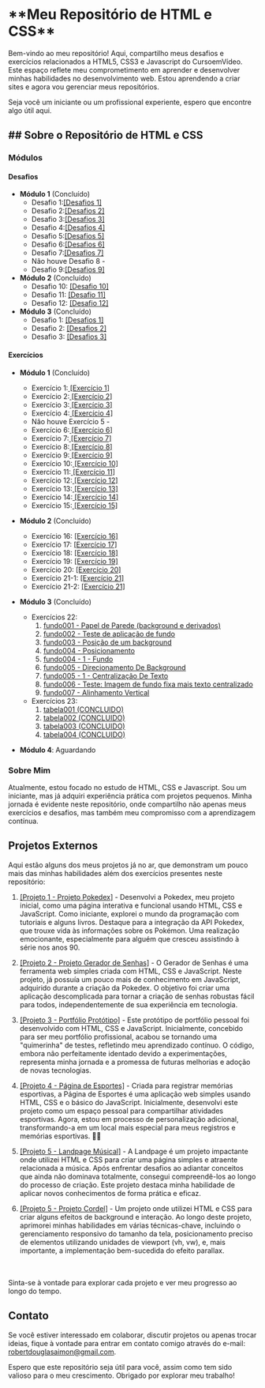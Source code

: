 <h1>**Meu Repositório de HTML e CSS**</h1>
 
<p>Bem-vindo ao meu repositório! Aqui, compartilho meus desafios e exercícios relacionados a HTML5, CSS3 e Javascript do CursoemVídeo. Este espaço reflete meu comprometimento em aprender e desenvolver minhas habilidades no desenvolvimento web. Estou aprendendo a criar sites e agora vou gerenciar meus repositórios.</p>

<p>Seja você um iniciante ou um profissional experiente, espero que encontre algo útil aqui.</p> 

<h2>## Sobre o Repositório de HTML e CSS</h2>

### Módulos

#### Desafios
- **Módulo 1** (Concluído)
  - Desafio 1:<a href="https://robertdouglasaimon.github.io/html-css/desafios/modulo-01 CONCLUIDO/d001  CONCLUIDO/index" target="_blank">[Desafios 1]</a>
  - Desafio 2:<a href="https://robertdouglasaimon.github.io/html-css/desafios/modulo-01 CONCLUIDO/d002  CONCLUIDO/index" target="_blank">[Desafios 2]</a>
  - Desafio 3:<a href="https://robertdouglasaimon.github.io/html-css/desafios/modulo-01 CONCLUIDO/d003 CONCLUIDO/index" target="_blank">[Desafios 3]</a>
  - Desafio 4:<a href="https://robertdouglasaimon.github.io/html-css/desafios/modulo-01 CONCLUIDO/d004  CONCLUIDO/index" target="_blank">[Desafios 4]</a>
  - Desafio 5:<a href="https://github.com/robertdouglasaimon/html-css/tree/main/desafios/modulo-01%20CONCLUIDO/d005%20%20CONCLUIDO" target="_blank">[Desafios 5]</a>
  - Desafio 6:<a href="https://robertdouglasaimon.github.io/html-css/desafios/modulo-01 CONCLUIDO/d006  CONCLUIDO/Desafio-tags (CONCLUIDO)/index" target="_blank">[Desafios 6]</a>
  - Desafio 7:<a href="https://github.com/robertdouglasaimon/html-css/tree/main/desafios/modulo-01%20CONCLUIDO/d007%20%20CONCLUIDO/imagens" target="_blank">[Desafios 7]</a>
  - Não houve Desafio 8 -
  - Desafio 9:<a href="https://robertdouglasaimon.github.io/html-css/desafios/modulo-01 CONCLUIDO/d009 CONCLUIDO/SO ABRIR O INDEX (CONCLUIDO)" target="_blank">[Desafios 9]</a>
- **Módulo 2** (Concluído)
  - Desafio 10: <a href="https://robertdouglasaimon.github.io/html-css/desafios/modulo-02/d010%20CONCLUIDO/DESAFIO%2010%20(CONCLUIDO)/projeto-android/index" target="_blank">[Desafio 10]</a> 
  - Desafio 11: <a href="https://robertdouglasaimon.github.io/html-css/desafios/modulo-02/d011 CONCLUIDO">[Desafio 11]</a>
  - Desafio 12: <a href="https://robertdouglasaimon.github.io/PROJETO-CORDEL/">[Desafio 12]</a>
- **Módulo 3** (Concluído)
  - Desafio 1: <a href="https://robertdouglasaimon.github.io/html-css/desafios/modulo-03/d013 - modulo03/d013-01 (CONCLUIDO).html" target="_blank">[Desafios 1]</a>
  - Desafio 2: <a href="https://robertdouglasaimon.github.io/html-css/desafios/modulo-03/d013 - modulo03/d013-02 (CONCLUIDO).html" target="_blank">[Desafios 2]</a>
  - Desafio 3: <a href="https://robertdouglasaimon.github.io/html-css/desafios/modulo-03/d013 - modulo03/d013-03 (CONCLUIDO).html" target="_blank">[Desafios 3]</a>

#### Exercícios
- **Módulo 1** (Concluído)
  - Exercício 1:<a href="https://robertdouglasaimon.github.io/html-css/exercicios/modulo-01 (CONCLUIDO)/ex001/index" target="_blank"> [Exercício 1]</a>
  - Exercício 2:<a href="https://robertdouglasaimon.github.io/html-css/exercicios/modulo-01 (CONCLUIDO)/ex002/index" target="_blank"> [Exercício 2]</a>
  - Exercício 3:<a href="https://robertdouglasaimon.github.io/html-css/exercicios/modulo-01 (CONCLUIDO)/ex003/index" target="_blank"> [Exercício 3]</a>
  - Exercício 4:<a href="https://robertdouglasaimon.github.io/html-css/exercicios/modulo-01 (CONCLUIDO)/ex004/index" target="_blank"> [Exercício 4]</a>
   - Não houve Exercício 5 -
  - Exercício 6:<a href="https://robertdouglasaimon.github.io/html-css/exercicios/modulo-01 (CONCLUIDO)/ex006/index" target="_blank"> [Exercício 6]</a>
  - Exercício 7:<a href="https://robertdouglasaimon.github.io/html-css/exercicios/modulo-01 (CONCLUIDO)/ex007/index" target="_blank"> [Exercício 7]</a>
  - Exercício 8:<a href="https://robertdouglasaimon.github.io/html-css/exercicios/modulo-01 (CONCLUIDO)/ex008/index" target="_blank"> [Exercício 8]</a>
  - Exercício 9:<a href="https://robertdouglasaimon.github.io/html-css/exercicios/modulo-01 (CONCLUIDO)/ex009/index" target="_blank"> [Exercício 9]</a>
  - Exercício 10:<a href="https://robertdouglasaimon.github.io/html-css/exercicios/modulo-01 (CONCLUIDO)/ex010/index" target="_blank"> [Exercício 10]</a>
  - Exercício 11:<a href="https://robertdouglasaimon.github.io/html-css/exercicios/modulo-01 (CONCLUIDO)/ex011/index" target="_blank"> [Exercício 11]</a>
  - Exercício 12:<a href="https://robertdouglasaimon.github.io/html-css/exercicios/modulo-01 (CONCLUIDO)/ex012/index" target="_blank"> [Exercício 12]</a>
  - Exercício 13:<a href="https://robertdouglasaimon.github.io/html-css/exercicios/modulo-01 (CONCLUIDO)/ex013/index" target="_blank"> [Exercício 13]</a>
  - Exercício 14:<a href="https://robertdouglasaimon.github.io/html-css/exercicios/modulo-01 (CONCLUIDO)/ex014/index" target="_blank"> [Exercício 14]</a>
  - Exercício 15:<a href="https://robertdouglasaimon.github.io/html-css/exercicios/modulo-01 (CONCLUIDO)/ex015/index" target="_blank"> [Exercício 15]</a>
- **Módulo 2** (Concluído)
  - Exercício 16: <a href="https://robertdouglasaimon.github.io/html-css/exercicios/modulo-02 (CONCLUIDO)/ex016" target="_blank">[Exercício 16]</a>
  - Exercício 17: <a href="https://robertdouglasaimon.github.io/html-css/exercicios/modulo-02 (CONCLUIDO)/ex017" target="_blank">[Exercício 17]</a>
  - Exercício 18: <a href="https://robertdouglasaimon.github.io/html-css/exercicios/modulo-02 (CONCLUIDO)/ex018/index" target="_blank">[Exercício 18]</a>
  - Exercício 19: <a href="https://robertdouglasaimon.github.io/html-css/exercicios/modulo-02 (CONCLUIDO)/ex019/index" target="_blank">[Exercício 19]</a>
  - Exercício 20: <a href="https://robertdouglasaimon.github.io/html-css/exercicios/modulo-02 (CONCLUIDO)/ex020/index" target="_blank">[Exercício 20]</a>
  - Exercício 21-1: <a href="https://robertdouglasaimon.github.io/html-css/exercicios/modulo-02 (CONCLUIDO)/ex021/caixa01" target="_blank">[Exercício 21]</a>
   - Exercício 21-2: <a href="https://robertdouglasaimon.github.io/html-css/exercicios/modulo-02 (CONCLUIDO)/ex021/caixa02" target="_blank">[Exercício 21]</a>
- **Módulo 3** (Concluído) <br>
  - Exercícios 22:
    <ol>
      <li><a href="https://robertdouglasaimon.github.io/html-css/exercicios/modulo-03 (CONCLUIDO)/ex022/fundo001%20(CONCLUIDO).html" target="_blank">fundo001 - Papel de Parede (background e derivados)</a></li>
      <li><a href="https://robertdouglasaimon.github.io/html-css/exercicios/modulo-03 (CONCLUIDO)/ex022/fundo002 -  (CONCLUIDO).html" target="_blank">fundo002 - Teste de aplicação de fundo</a></li>
      <li><a href="https://robertdouglasaimon.github.io/html-css/exercicios/modulo-03 (CONCLUIDO)/ex022/fundo003 -  (CONCLUIDO).html" target="_blank">fundo003 - Posição de um background</a></li>
      <li><a href="https://robertdouglasaimon.github.io/html-css/exercicios/modulo-03 (CONCLUIDO)/ex022/fundo004 -  (CONCLUIDO).html" target="_blank">fundo004 - Posicionamento</a></li>
      <li><a href="https://robertdouglasaimon.github.io/html-css/exercicios/modulo-03 (CONCLUIDO)/ex022/fundo004 - 1 (CONCLUIDO).html" target="_blank">fundo004 - 1 - Fundo</a></li>
      <li><a href="https://robertdouglasaimon.github.io/html-css/exercicios/modulo-03 (CONCLUIDO)/ex022/fundo005 -  (CONCLUIDO).html" target="_blank">fundo005 - Direcionamento De Background</a></li>
      <li><a href="https://robertdouglasaimon.github.io/html-css/exercicios/mmodulo-03 (CONCLUIDO)/ex022/fundo005 - 1 (CONCLUIDO).html" target="_blank">fundo005 - 1 - Centralização De Texto</a></li>
      <li><a href="https://robertdouglasaimon.github.io/html-css/exercicios/modulo-03 (CONCLUIDO)/ex022/fundo006 - (CONCLUIDO).html" target="_blank">fundo006 - Teste: Imagem de fundo fixa mais texto centralizado</a></li>
      <li><a href="https://robertdouglasaimon.github.io/html-css/exercicios/modulo-03 (CONCLUIDO)/ex022/fundo007 - (CONCLUIDO).html" target="_blank">fundo007 - Alinhamento Vertical</a></li>
    </ol>
  - Exercícios 23:
    <ol>
      <li><a href="https://robertdouglasaimon.github.io/html-css/exercicios/modulo-03 (CONCLUIDO)/ex023/tabela001 (CONCLUIDO).html" target="_blank">tabela001 (CONCLUIDO)</a></li>
      <li><a href="https://robertdouglasaimon.github.io/html-css/exercicios/modulo-03 (CONCLUIDO)/ex023/tabela002 (CONCLUIDO).html" target="_blank">tabela002 (CONCLUIDO)</a></li>
      <li><a href="https://robertdouglasaimon.github.io/html-css/exercicios/modulo-03 (CONCLUIDO)/ex023/tabela003 (CONCLUIDO).html" target="_blank">tabela003 (CONCLUIDO)</a></li>
      <li><a href="https://robertdouglasaimon.github.io/html-css/exercicios/modulo-03 (CONCLUIDO)/ex023/tabela004 (CONCLUIDO).html" target="_blank">tabela004 (CONCLUIDO)</a></li>
    </ol>



- **Módulo 4**: Aguardando

### Sobre Mim

Atualmente, estou focado no estudo de HTML, CSS e Javascript. Sou um iniciante, mas já adquiri experiência prática com projetos pequenos. Minha jornada é evidente neste repositório, onde compartilho não apenas meus exercícios e desafios, mas também meu compromisso com a aprendizagem contínua.

## Projetos Externos

Aqui estão alguns dos meus projetos já no ar, que demonstram um pouco mais das minhas habilidades além dos exercícios presentes neste repositório:

1. <a href="https://robertdouglasaimon.github.io/PROJETO-POKEDEX/" target="_blank">[Projeto 1 - Projeto Pokedex]</a> - Desenvolvi a Pokedex, meu projeto inicial, como uma página interativa e funcional usando HTML, CSS e JavaScript. Como iniciante, explorei o mundo da programação com tutoriais e alguns livros. Destaque para a integração da API Pokedex, que trouxe vida às informações sobre os Pokémon. Uma realização emocionante, especialmente para alguém que cresceu assistindo à série nos anos 90.

2. <a href="https://robertdouglasaimon.github.io/PROJETO-GERADOR-DE-SENHAS/" target="_blank">[Projeto 2 - Projeto Gerador de Senhas]</a> - O Gerador de Senhas é uma ferramenta web simples criada com HTML, CSS e JavaScript. Neste projeto, já possuía um pouco mais de conhecimento em JavaScript, adquirido durante a criação da Pokedex. O objetivo foi criar uma aplicação descomplicada para tornar a criação de senhas robustas fácil para todos, independentemente de sua experiência em tecnologia.

3. <a href="https://robertdouglasaimon.github.io/PROJETO-PRIMEIRO-SITE/index.html" target="_blank">[Projeto 3 - Portfólio Protótipo]</a> - Este protótipo de portfólio pessoal foi desenvolvido com HTML, CSS e JavaScript. Inicialmente, concebido para ser meu portfólio profissional, acabou se tornando uma "quimerinha" de testes, refletindo meu aprendizado contínuo. O código, embora não perfeitamente identado devido a experimentações, representa minha jornada e a promessa de futuras melhorias e adoção de novas tecnologias.

4. <a href="https://robertdouglasaimon.github.io/PROJETO-BLOG-PESSOAL/" target="_blank">[Projeto 4 - Página de Esportes]</a> - Criada para registrar memórias esportivas, a Página de Esportes é uma aplicação web simples usando HTML, CSS e o básico do JavaScript. Inicialmente, desenvolvi este projeto como um espaço pessoal para compartilhar atividades esportivas. Agora, estou em processo de personalização adicional, transformando-a em um local mais especial para meus registros e memórias esportivas. 🚴‍♀️

5. <a href="https://robertdouglasaimon.github.io/PROJETO-LANDING-PAGE/" target="_blank">[Projeto 5 - Landpage Músical]</a> - A Landpage é um projeto impactante onde utilizei HTML e CSS para criar uma página simples e atraente relacionada a música. Após enfrentar desafios ao adiantar conceitos que ainda não dominava totalmente, consegui compreendê-los ao longo do processo de criação. Este projeto destaca minha habilidade de aplicar novos conhecimentos de forma prática e eficaz.

6. <a href="https://robertdouglasaimon.github.io/PROJETO-CORDEL/">[Projeto 5 - Projeto Cordel]</a> - Um projeto onde utilizei HTML e CSS para criar alguns efeitos de background e interação. Ao longo deste projeto, aprimorei minhas habilidades em várias técnicas-chave, incluindo o gerenciamento responsivo do tamanho da tela, posicionamento preciso de elementos utilizando unidades de viewport (vh, vw), e, mais importante, a implementação bem-sucedida do efeito parallax.
<br>
<br>
Sinta-se à vontade para explorar cada projeto e ver meu progresso ao longo do tempo.

## Contato

Se você estiver interessado em colaborar, discutir projetos ou apenas trocar ideias, fique à vontade para entrar em contato comigo através do e-mail: <a href="https://mail.google.com/mail/u/0/#inbox?compose=GTvVlcSGLdqHLVzMnLRjdrLVtSdqsfmSSGFmLcrrrXSkRGjMFzKXrJWNjnJNwPRRjXDtqsdJCbhQW" target="_blank">robertdouglasaimon@gmail.com</a>.

Espero que este repositório seja útil para você, assim como tem sido valioso para o meu crescimento. Obrigado por explorar meu trabalho!
